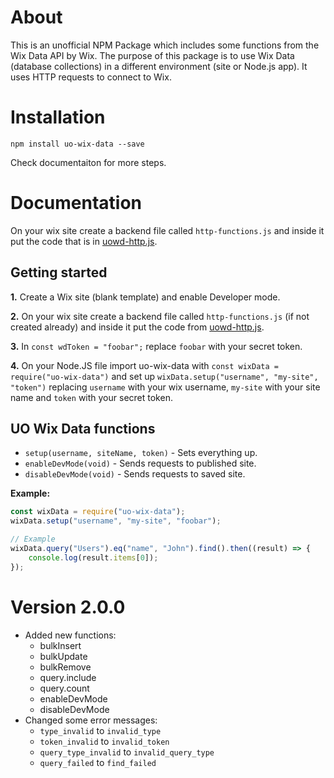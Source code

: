 # About

This is an unofficial NPM Package which includes some functions from the Wix Data API by Wix. The purpose of this package is to use Wix Data (database collections) in a different environment (site or Node.js app). It uses HTTP requests to connect to Wix.

# Installation

`npm install uo-wix-data --save`

Check documentaiton for more steps.

# Documentation

On your wix site create a backend file called `http-functions.js` and inside it put the code that is in [uowd-http.js](https://github.com/PPTGames/uo-wix-data/blob/main/uowd-http.js).

## Getting started

**1.** Create a Wix site (blank template) and enable Developer mode.

**2.** On your wix site create a backend file called `http-functions.js` (if not created already) and inside it put the code from [uowd-http.js](https://github.com/PPTGames/uo-wix-data/blob/main/uowd-http.js).

**3.** In `const wdToken = "foobar";` replace `foobar` with your secret token.

**4.** On your Node.JS file import uo-wix-data with `const wixData = require("uo-wix-data")` and set up `wixData.setup("username", "my-site", "token")` replacing `username` with your wix username, `my-site` with your site name and `token` with your secret token.

## UO Wix Data functions

- `setup(username, siteName, token)` - Sets everything up.
- `enableDevMode(void)` - Sends requests to published site.
- `disableDevMode(void)` - Sends requests to saved site.

**Example:**
```js
const wixData = require("uo-wix-data");
wixData.setup("username", "my-site", "foobar");

// Example
wixData.query("Users").eq("name", "John").find().then((result) => {
    console.log(result.items[0]);
});
```

# Version 2.0.0
- Added new functions:
  - bulkInsert
  - bulkUpdate
  - bulkRemove
  - query.include
  - query.count
  - enableDevMode
  - disableDevMode
- Changed some error messages:
  - `type_invalid` to `invalid_type`
  - `token_invalid` to `invalid_token`
  - `query_type_invalid` to `invalid_query_type`
  - `query_failed` to `find_failed`
